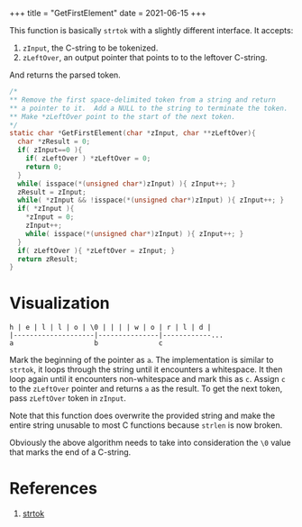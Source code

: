 +++
title = "GetFirstElement"
date = 2021-06-15
+++

This function is basically `strtok` with a slightly different interface.
It accepts:

1. `zInput`, the C-string to be tokenized.
2. `zLeftOver`, an output pointer that points to to the leftover C-string.

And returns the parsed token.

```c
/*
** Remove the first space-delimited token from a string and return
** a pointer to it.  Add a NULL to the string to terminate the token.
** Make *zLeftOver point to the start of the next token.
*/
static char *GetFirstElement(char *zInput, char **zLeftOver){
  char *zResult = 0;
  if( zInput==0 ){
    if( zLeftOver ) *zLeftOver = 0;
    return 0;
  }
  while( isspace(*(unsigned char*)zInput) ){ zInput++; }
  zResult = zInput;
  while( *zInput && !isspace(*(unsigned char*)zInput) ){ zInput++; }
  if( *zInput ){
    *zInput = 0;
    zInput++;
    while( isspace(*(unsigned char*)zInput) ){ zInput++; }
  }
  if( zLeftOver ){ *zLeftOver = zInput; }
  return zResult;
}
```

# Visualization

```
h | e | l | l | o | \0 | | | | w | o | r | l | d |
|--------------------|---------------|------------...
a                    b               c
```

Mark the beginning of the pointer as `a`.
The implementation is similar to `strtok`, it loops through the string until it encounters a whitespace.
It then loop again until it encounters non-whitespace and mark this as `c`.
Assign `c` to the `zLeftOver` pointer and returns `a` as the result.
To get the next token, pass `zLeftOver` token in `zInput`.

Note that this function does overwrite the provided string and make the entire string unusable to most C functions because `strlen` is now broken.

Obviously the above algorithm needs to take into consideration the `\0` value that marks the end of a C-string.

# References

1. [strtok](https://man7.org/linux/man-pages/man3/strtok.3.html)
